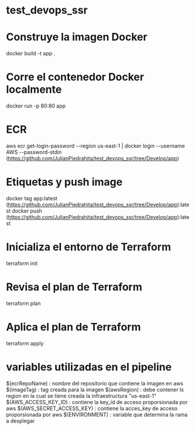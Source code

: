 # test_devops_ssr


# Construye la imagen Docker
docker build -t app .

# Corre el contenedor Docker localmente
docker run -p 80:80 app

# ECR
aws ecr get-login-password --region us-east-1 | docker login --username AWS --password-stdin (https://github.com/JulianPiedrahita/test_devops_ssr/tree/Develop/app)

# Etiquetas y push image
docker tag app:latest (https://github.com/JulianPiedrahita/test_devops_ssr/tree/Develop/app):latest
docker push (https://github.com/JulianPiedrahita/test_devops_ssr/tree/Develop/app):latest



# Inicializa el entorno de Terraform
terraform init

# Revisa el plan de Terraform
terraform plan

# Aplica el plan de Terraform
terraform apply

# variables utilizadas en el pipeline
$(ecrRepoName) : nombre del repositorio que contiene la imagen en aws
$(imageTag) : tag creada para la imagen
$(awsRegion) : debe contener ls region en la cual se tiene creada la infraestructura "us-east-1"
$(AWS_ACCESS_KEY_ID) : contiene la key_id  de acceso proporsionada por aws
$(AWS_SECRET_ACCESS_KEY) : contiene la acces_key  de acceso proporsionada por aws
$(ENVIRONMENT) : variable que determina la rama a desplegar 
